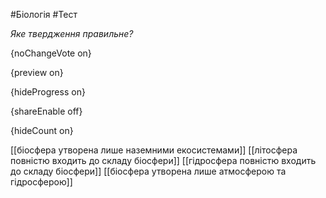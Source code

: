 #Біологія #Тест

*Яке твердження правильне?*

{noChangeVote on}

{preview on}

{hideProgress on}

{shareEnable off}

{hideCount on}

[[біосфера утворена лише наземними екосистемами]]
[[літосфера повністю входить до складу біосфери]]
[[гідросфера повністю входить до складу біосфери]]
[[біосфера утворена лише атмосферою та гідросферою]]
